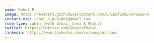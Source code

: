 ```yaml
---
name: Rahul P.
image: https://avatars.githubusercontent.com/u/16542580?s=96&v=4
contact-via: rahul.g.punjabi@gmail.com
room-type: cabin (with Arnav, Lena & Monti)
twitter: https://twitter.com/GhostofRahul
linkedin: https://www.linkedin.com/in/punjabirahul
---
```

